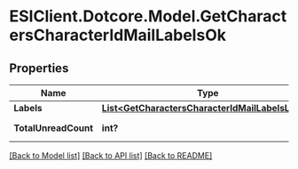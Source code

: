 # ESIClient.Dotcore.Model.GetCharactersCharacterIdMailLabelsOk
## Properties

Name | Type | Description | Notes
------------ | ------------- | ------------- | -------------
**Labels** | [**List&lt;GetCharactersCharacterIdMailLabelsLabel&gt;**](GetCharactersCharacterIdMailLabelsLabel.md) | labels array | [optional] 
**TotalUnreadCount** | **int?** | total_unread_count integer | [optional] 

[[Back to Model list]](../README.md#documentation-for-models) [[Back to API list]](../README.md#documentation-for-api-endpoints) [[Back to README]](../README.md)


